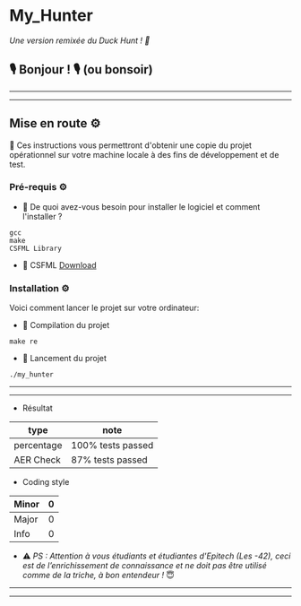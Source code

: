 # My_Hunter

*Une version remixée du Duck Hunt ! 🦆*

## 🎙 __Bonjour ! 🎙 (ou bonsoir)__

--------------------
--------------------

## Mise en route ⚙️

📌 Ces instructions vous permettront d'obtenir une copie du projet opérationnel sur votre machine locale à des fins de développement et de test.

### Pré-requis ⚙️

* 📌 De quoi avez-vous besoin pour installer le logiciel et comment l'installer ?

```
gcc
make
CSFML Library
```

* 📌 CSFML [Download](https://www.sfml-dev.org/download/csfml/index-fr.php)


### Installation ⚙️

Voici comment lancer le projet sur votre ordinateur:


* 📌 Compilation du projet

```
make re
```

* 📌 Lancement du projet

```
./my_hunter
```


--------------------
--------------------

- Résultat

| type       |           note            |
|------------|---------------------------|
| percentage | 100% tests passed         |
| AER Check  | 87% tests passed          |

- Coding style 

| Minor | 0 |
|-------|---|
| Major | 0 |
| Info  | 0 |

* ⚠️ *PS : Attention à vous étudiants et étudiantes d'Epitech (Les -42), ceci est de l’enrichissement de connaissance et ne doit pas être utilisé comme de la triche, à bon entendeur !* 😇

--------------------
--------------------
